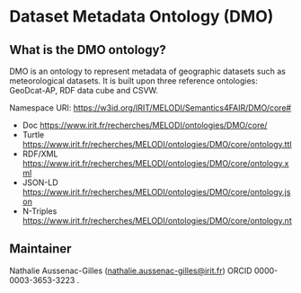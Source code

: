 # Dataset Metadata Ontology (DMO)

## What is the DMO ontology?

DMO is an ontology to represent metadata of geographic datasets such as meteorological datasets. It is built upon three reference ontologies: GeoDcat-AP, RDF data cube and CSVW.

Namespace URI: https://w3id.org/IRIT/MELODI/Semantics4FAIR/DMO/core#


* Doc https://www.irit.fr/recherches/MELODI/ontologies/DMO/core/
* Turtle https://www.irit.fr/recherches/MELODI/ontologies/DMO/core/ontology.ttl
* RDF/XML https://www.irit.fr/recherches/MELODI/ontologies/DMO/core/ontology.xml
* JSON-LD https://www.irit.fr/recherches/MELODI/ontologies/DMO/core/ontology.json
* N-Triples https://www.irit.fr/recherches/MELODI/ontologies/DMO/core/ontology.nt

## Maintainer
Nathalie Aussenac-Gilles (nathalie.aussenac-gilles@irit.fr) ORCID 0000-0003-3653-3223
.